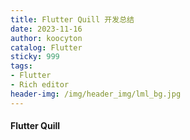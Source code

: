 ```yaml
---
title: Flutter Quill 开发总结
date: 2023-11-16
author: koocyton
catalog: Flutter
sticky: 999
tags:
- Flutter
- Rich editor
header-img: /img/header_img/lml_bg.jpg
---
```


#### Flutter Quill
